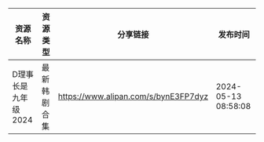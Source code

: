 | 资源名称         | 资源类型   | 分享链接                                 | 发布时间                |
| ------------ | ------ | ------------------------------------ | ------------------- |
| D理事长是九年级2024 | 最新韩剧合集 | https://www.alipan.com/s/bynE3FP7dyz | 2024-05-13 08:58:08 |
